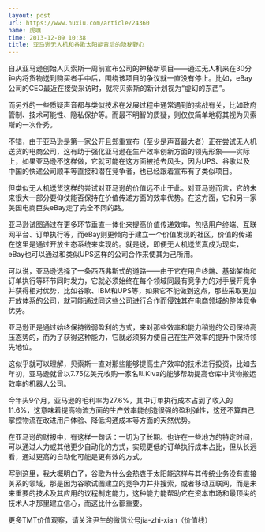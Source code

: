 ```yaml
---
layout: post
url: https://www.huxiu.com/article/24360
name: 虎嗅
time: 2013-12-09 10:38
title: 亚马逊无人机和谷歌太阳能背后的隐秘野心
---
```

自从亚马逊创始人贝索斯一周前宣布公司的神秘新项目——通过无人机来在30分钟内将货物送到购买者手中后，围绕该项目的争议就一直没有停止。比如，eBay公司的CEO最近在接受采访时，就将贝索斯的新计划视为“虚幻的东西”。

而另外的一些质疑声音都与类似技术在发展过程中通常遇到的挑战有关，比如政府管制、技术可能性、隐私保护等。而最不明智的质疑，则仅仅简单地将其视为贝索斯的一次作秀。

不错，由于亚马逊是第一家公开且郑重宣布（至少是声音最大者）正在尝试无人机送货的电商公司，这有助于强化亚马逊在生产效率创新方面的领先形象——实际上，如果亚马逊不这样做，它就可能在这方面被抢去风头，因为UPS、谷歌以及中国的快递公司顺丰等直接和潜在竞争者，也已经跟着宣布有了类似项目。

但类似无人机送货这样的尝试对亚马逊的价值远不止于此。对亚马逊而言，它的未来很大一部分要仰仗能否保持在价值传递方面的效率优势。在这方面，它和另一家美国电商巨头eBay走了完全不同的路。

亚马逊试图通过在更多环节垂直一体化来提高价值传递效率，包括用户终端、互联网平台、订单执行等，而eBay则更倾向于建立一个价值发现的社区，价值的传递在这里是通过开放生态系统来实现的。就是说，即便无人机送货真成为现实，eBay也可以通过和类似UPS这样的公司合作来使其为己所用。

可以说，亚马逊选择了一条西西弗斯式的道路——由于它在用户终端、基础架构和订单执行等环节同时发力，它就必须始终在每个领域同最有竞争力的对手展开竞争并获得相对优势，比如谷歌、IBM和UPS等，如果它不能做到这点，那些采取更加开放体系的公司，就可能通过同这些公司进行合作而侵蚀其在电商领域的整体竞争优势。

亚马逊正是通过始终保持微弱盈利的方式，来对那些效率和能力稍逊的公司保持高压态势的，而为了获得这种能力，它就必须努力使自己在生产效率的提升中保持领先地位。

这似乎就可以理解，贝索斯一直对那些能够提高生产效率的技术进行投资，比如去年初，亚马逊就曾以7.75亿美元收购一家名叫Kiva的能够帮助提高仓库中货物搬运效率的机器人公司。

今年头9个月，亚马逊的毛利率为27.6%，其中订单执行成本占到了收入的11.6%，这意味着提高物流方面的生产效率能创造很强的盈利弹性，这还不算自己掌控物流在改进用户体验、降低沟通成本等方面的天然优势。

在亚马逊的财报中，有这样一句话：一切为了长期。也许在一些地方的特定时间，可以通过人力或其他更少自动化的方式，实现更低的订单执行成本占比，但从长远看，通过更高的自动化可能是更有效的方式。

写到这里，我大概明白了，谷歌为什么会热衷于太阳能这样与其传统业务没有直接关系的领域，那是因为谷歌试图建立的竞争力并非搜索，或者移动互联网，而是未来重要的技术及其应用的议程制定能力，这种能力能帮助它在资本市场和最顶尖的技术人才那里建立信心，而这比什么都重要。

更多TMT价值观察，请关注尹生的微信公号jia-zhi-xian（价值线）

